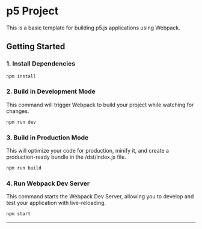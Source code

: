 # p5 Project

This is a basic template for building p5.js applications using Webpack.

## Getting Started

### 1. Install Dependencies

```bash
npm install
```

### 2. Build in Development Mode

This command will trigger Webpack to build your project while watching for changes.

```bash
npm run dev
```

### 3. Build in Production Mode

This will optimize your code for production, minify it, and create a production-ready bundle in the /dst/index.js file.

```bash
npm run build
```

### 4. Run Webpack Dev Server

This command starts the Webpack Dev Server, allowing you to develop and test your application with live-reloading.

```bash
npm start
```

---
